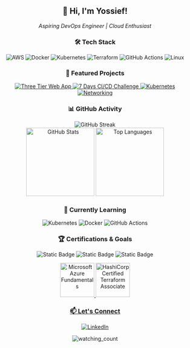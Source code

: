 
<div align="center">
  <h2>👋 Hi, I'm Yossief!</h2>
  
  <p><em>Aspiring DevOps Engineer | Cloud Enthusiast </em></p>
  
  <h3>🛠️ Tech Stack</h3>
  <p>
    <img src="https://img.shields.io/badge/AWS-232F3E?style=flat-square&logo=amazon-aws&logoColor=white" alt="AWS"/>
    <img src="https://img.shields.io/badge/Docker-2496ED?style=flat-square&logo=docker&logoColor=white" alt="Docker"/>
    <img src="https://img.shields.io/badge/Kubernetes-326CE5?style=flat-square&logo=kubernetes&logoColor=white" alt="Kubernetes"/>
    <img src="https://img.shields.io/badge/Terraform-623CE4?style=flat-square&logo=terraform&logoColor=white" alt="Terraform"/>
    <img src="https://img.shields.io/badge/GitHub_Actions-2088FF?style=flat-square&logo=github-actions&logoColor=white" alt="GitHub Actions"/>
    <img src="https://img.shields.io/badge/Linux-FCC624?style=flat-square&logo=linux&logoColor=black" alt="Linux"/>
  </p>
  
  <h3>🚀 Featured Projects</h3>
  
  <a href="https://github.com/maaclin/DevOps/tree/main/AWS/Three%20Tier%20Web%20App">
    <img src="https://img.shields.io/badge/Three%20Tier%20Web%20App-2B5BBD?style=for-the-badge&logo=aws&logoColor=white" alt="Three Tier Web App"/>
  </a>
  
  <a href="https://github.com/maaclin/DevOps/tree/main/CICD/%207%20Day%20CICD%20Challenge">
    <img src="https://img.shields.io/badge/7%20Days%20CI/CD%20Challenge-FF6B35?style=for-the-badge&logo=githubactions&logoColor=white" alt="7 Days CI/CD Challenge"/>
  </a>
  
  <a href="https://github.com/maaclin/DevOps/tree/main/AWS/Kubernetes">
    <img src="https://img.shields.io/badge/Kubernetes-7B2CBF?style=for-the-badge&logo=kubernetes&logoColor=white" alt="Kubernetes"/>
  </a>
  
  <a href="https://github.com/maaclin/DevOps/tree/main/AWS/VPC">
    <img src="https://img.shields.io/badge/Networking-06D6A0?style=for-the-badge&logo=amazonec2&logoColor=white" alt="Networking"/>
  </a>
</div>

<div align="center">
  <h3>📊 GitHub Activity</h3>
  <img src="https://github-readme-streak-stats.herokuapp.com/?user=maaclin&theme=dark&hide_border=true" alt="GitHub Streak"/>
</div>
<div align="center">
  <img height="180em" src="https://github-readme-stats.vercel.app/api?username=maaclin&include_all_commits=true&count_private=true&show_icons=true&line_height=20&title_color=2B5BBD&icon_color=1124BB&text_color=A1A1A1&bg_color=0,000000,130F40" alt="GitHub Stats"/>
  <img height="180em" src="https://github-readme-stats.vercel.app/api/top-langs?username=maaclin&show_icons=true&locale=en&layout=compact&theme=chartreuse-dark" alt="Top Languages" />
</div>

<div align="center">
  <h3>🌱 Currently Learning</h3>
  <p>
    <img src="https://img.shields.io/badge/Container_Orchestration-Kubernetes-326CE5?style=flat-square&logo=kubernetes&logoColor=white" alt="Kubernetes"/>
    <img src="https://img.shields.io/badge/Containerization-Docker-2496ED?style=flat-square&logo=docker&logoColor=white" alt="Docker"/>
    <img src="https://img.shields.io/badge/CI/CD-GitHub_Actions-2088FF?style=flat-square&logo=github-actions&logoColor=white" alt="GitHub Actions"/>
  </p>
</div>

<div align="center">
  <h3>🏆 Certifications & Goals</h3>
  <p>
    <img alt="Static Badge" src="https://img.shields.io/badge/AWS_Solutions_Architect-orange">
    <img alt="Static Badge" src="https://img.shields.io/badge/Terraform_Associate-green">
    <img alt="Static Badge" src="https://img.shields.io/badge/Azure_Fundamentals_(AZ900)-green">
    <p align="center"> 
  <a href="https://www.credly.com/badges/87807bc5-d837-48fe-812f-8267b385d1d9">
    <img src="https://images.credly.com/size/340x340/images/be8fcaeb-c769-4858-b567-ffaaa73ce8cf/image.png" alt="Microsoft Azure Fundamentals" width="90" height="90"/>
  </a>
  <a href="https://www.credly.com/badges/19c3f760-9975-4b42-a53a-56d3f94f8343">
    <img src="https://images.credly.com/size/680x680/images/ed4be915-68f8-428a-b332-40ded9084ee5/blob" alt="HashiCorp Certified Terraform Associate" width="90" height="90"/>
  </p>
</div>
    
<div align="center">
  <h3>📫 Let's Connect</h3>
  <p>
    <a href="https://linkedin.com/in/yossief-s">
      <img src="https://img.shields.io/badge/LinkedIn-0077B5?style=for-the-badge&logo=linkedin&logoColor=white" alt="LinkedIn"/>
    </a>
    
  </p>
</div>

<div align="center">
  
<img src="https://komarev.com/ghpvc/?username=maaclin&color=brightgreen" alt="watching_count" />
</div>
